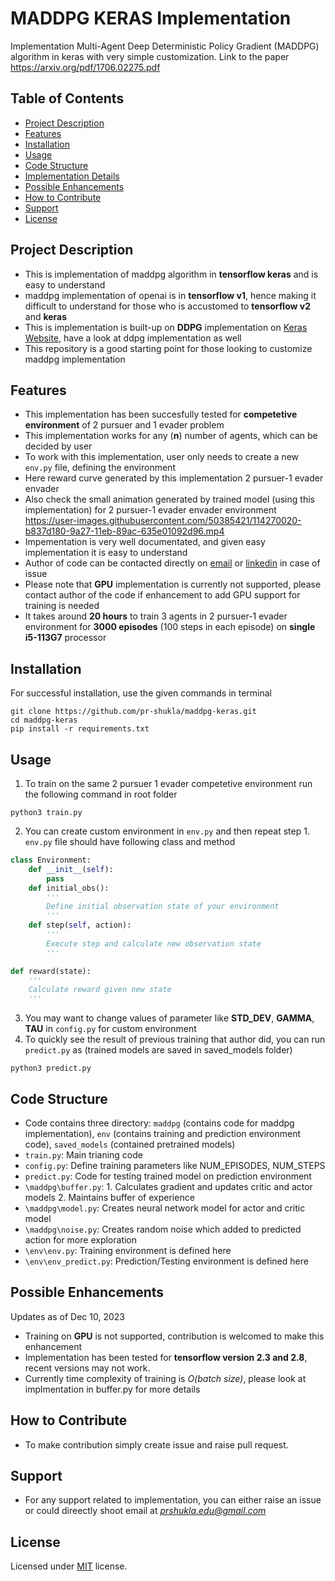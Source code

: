 # MADDPG KERAS Implementation
Implementation Multi-Agent Deep Deterministic Policy Gradient (MADDPG) algorithm in keras with very simple customization. Link to the paper https://arxiv.org/pdf/1706.02275.pdf

## Table of Contents
- [Project Description](#project-description)
- [Features](#features)
- [Installation](#installation)
- [Usage](#usage)
- [Code Structure](#code-structure)
- [Implementation Details](#implementation-details)
- [Possible Enhancements](#possible-enhancements)
- [How to Contribute](#how-to-contribute)
- [Support](#support)
- [License](#license)

## Project Description
* This is implementation of maddpg algorithm in **tensorflow keras** and is easy to understand
* maddpg implementation of openai is in **tensorflow v1**, hence making it difficult to understand for those who is accustomed to **tensorflow v2** and **keras**
* This is implementation is built-up on **DDPG** implementation on [Keras Website](https://keras.io/examples/rl/ddpg_pendulum/), have a look at ddpg implementation as well
* This repository is a good starting point for those looking to customize maddpg implementation

## Features
* This implementation has been succesfully tested for **competetive environment** of 2 pursuer and 1 evader problem
* This implementation works for any (**n**) number of agents, which can be decided by user
* To work with this implementation, user only needs to create a new `env.py` file, defining the environment 
* Here reward curve generated by this implementation 2 pursuer-1 evader envader
* Also check the small animation generated by trained model (using this implementation) for 2 pursuer-1 evader envader environment 
https://user-images.githubusercontent.com/50385421/114270020-b837d180-9a27-11eb-89ac-635e01092d96.mp4
* Impementation is very well documentated, and given easy implementation it is easy to understand
* Author of code can be contacted directly on [email](prshukla.edu@gmail.com) or [linkedin](https://www.linkedin.com/in/pr-shukla/) in case of issue
* Please note that **GPU** implementation is currently not supported, please contact author of the code if enhancement to add GPU support for training is needed
* It takes around **20 hours** to train 3 agents in 2 pursuer-1 evader environment for **3000 episodes** (100 steps in each episode) on **single i5-113G7** processor

## Installation
For successful installation, use the given commands in terminal
```
git clone https://github.com/pr-shukla/maddpg-keras.git
cd maddpg-keras
pip install -r requirements.txt
```

## Usage
1. To train on the same 2 pursuer 1 evader competetive environment run the following command in root folder
```
python3 train.py
```
2. You can create custom environment in `env.py` and then repeat step 1. `env.py` file should have following class and method
```python
class Environment:
    def __init__(self):
        pass
    def initial_obs():
        '''
        Define initial observation state of your environment
        '''
    def step(self, action):
        '''
        Execute step and calculate new observation state
        '''

def reward(state):
    '''
    Calculate reward given new state
    '''
``` 
3. You may want to change values of parameter like **STD_DEV**, **GAMMA**, **TAU** in `config.py` for custom environment
4. To quickly see the result of previous training that author did, you can run `predict.py` as (trained models are saved in saved_models folder)
```
python3 predict.py
``` 

## Code Structure
* Code contains three directory: `maddpg` (contains code for maddpg implementation), `env` (contains training and prediction environment code), `saved_models` (contained pretrained models)
* `train.py`: Main trianing code
* `config.py`: Define training parameters like NUM_EPISODES, NUM_STEPS
* `predict.py`: Code for testing trained model on prediction environment
* `\maddpg\buffer.py`: 1. Calculates gradient and updates critic and actor models 2. Maintains buffer of experience
* `\maddpg\model.py`: Creates neural network model for actor and critic model
* `\maddpg\noise.py`: Creates random noise which added to predicted action for more exploration
* `\env\env.py`: Training environment is defined here
* `\env\env_predict.py`: Prediction/Testing environment is defined here


## Possible Enhancements
Updates as of Dec 10, 2023
* Training on **GPU** is not supported, contribution is welcomed to make this enhancement
* Implementation has been tested for **tensorflow version 2.3 and 2.8**, recent versions may not work.
* Currently time complexity of training is *O(batch size)*, please look at implmentation in buffer.py for more details

## How to Contribute
* To make contribution simply create issue and raise pull request.

## Support
* For any support related to implementation, you can either raise an issue or could direectly shoot email at *prshukla.edu@gmail.com*

## License
Licensed under [MIT](LICENSE) license. 